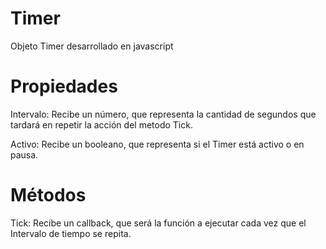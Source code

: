 Timer
=====
Objeto Timer desarrollado en javascript

Propiedades
=

Intervalo: Recibe un número, que representa la cantidad de segundos que tardará en repetir la acción del metodo Tick.

Activo: Recibe un booleano, que representa si el Timer está activo o en pausa.

Métodos
=

Tick: Recibe un callback, que será la función a ejecutar cada vez que el Intervalo de tiempo se repita.

